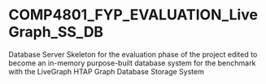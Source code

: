 # COMP4801_FYP_EVALUATION_LiveGraph_SS_DB
Database Server Skeleton for the evaluation phase of the project edited to become an in-memory purpose-built database system for the benchmark with the LiveGraph HTAP Graph Database Storage System
